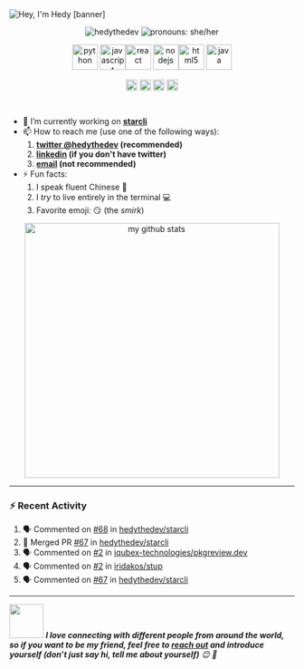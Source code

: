 <img src="https://raw.githubusercontent.com/hedythedev/hedythedev/master/assets/hedylibanner.png" alt="Hey, I'm Hedy [banner]" />
<!--
How did I make the fabulous banner?
Well, I did it using canva.com, nothing fancy completely free :)
-->

<!--
<h1 align="center">Sup everyone! 👋</h1>
-->
<p align="center"> <img src="https://komarev.com/ghpvc/?username=hedythedev" alt="hedythedev" /> <img src="https://img.shields.io/badge/Pronouns-She%2FHer-green" alt="pronouns: she/her" /> </p>
<!--
The above contains two badges, one is profile views count, and the other
one is "pronouns" info from shields.io
-->

<p align="center"><img src="https://devicons.github.io/devicon/devicon.git/icons/python/python-original.svg" alt="python" width="45" height="45"/> <img src="https://devicons.github.io/devicon/devicon.git/icons/javascript/javascript-original.svg" alt="javascript" width="45" height="45"/><img src="https://devicons.github.io/devicon/devicon.git/icons/react/react-original-wordmark.svg" alt="react" width="45" height="45"/> <img src="https://devicons.github.io/devicon/devicon.git/icons/nodejs/nodejs-original-wordmark.svg" alt="nodejs" width="45" height="45"/><img src="https://devicons.github.io/devicon/devicon.git/icons/html5/html5-original-wordmark.svg" alt="html5" width="45" height="45"/> <img src="https://devicons.github.io/devicon/devicon.git/icons/java/java-original-wordmark.svg" alt="java" width="45" height="45"/>  </p>
<!--
The above are the languages/technologies icons from devicons :)
-->

<p align="center">
<a href="https://dev.to/hedyli" target="blank"><img align="center" src="https://cdn.jsdelivr.net/npm/simple-icons@3.0.1/icons/dev-dot-to.svg" alt="hedyli" height="20" width="20" /></a>
<a href="https://twitter.com/hedythedev" target="blank"><img align="center" src="https://cdn.jsdelivr.net/npm/simple-icons@3.0.1/icons/twitter.svg" alt="hedythedev" height="20" width="20" /></a>
<a href="https://linkedin.com/in/hedy-li-8608831a6" target="blank"><img align="center" src="https://cdn.jsdelivr.net/npm/simple-icons@3.0.1/icons/linkedin.svg" alt="hedy-li-8608831a6" height="20" width="20" /></a>
<a href="https://stackoverflow.com/users/12041035/hedy" target="blank"><img align="center" src="https://cdn.jsdelivr.net/npm/simple-icons@3.0.1/icons/stackoverflow.svg" alt="hedy" height="20" width="20" /></a>
</p>
<!--
These are my social profile links/icons
-->

<br/>

- 🔭 I’m currently working on  **[starcli](https://github.com/hedythedev/starcli)**
- 📫 How to reach me (use one of the following ways):
   1. **[twitter @hedythedev](https://twitter.com/hedythedev) (recommended)**
   2. **[linkedin](https://www.linkedin.com/in/hedy-li-8608831a6/) (if you don't have twitter)**
   3. **[email](mailto:hedyhyry+hey@gmail.com) (not recommended)**
- ⚡ Fun facts: 
   1. I speak fluent Chinese 💯
   2. I *try* to live entirely in the terminal :computer:
   3. Favorite emoji: :smirk: (the *smirk*)


<!-- My GitHub stats with Dracula theme ❤️ -->
<p align="center">
<img src="https://github-readme-stats.vercel.app/api?username=hedythedev&show_icons=true&theme=dracula" alt="my github stats" width="450"/>
</p>

---
### :zap: Recent Activity
<!--START_SECTION:activity-->
1. 🗣 Commented on [#68](https://github.com//hedythedev/starcli/issues/68) in [hedythedev/starcli](https://github.com//hedythedev/starcli)
2. 🎉 Merged PR [#67](https://github.com//hedythedev/starcli/pull/67) in [hedythedev/starcli](https://github.com//hedythedev/starcli)
3. 🗣 Commented on [#2](https://github.com//iqubex-technologies/pkgreview.dev/issues/2) in [iqubex-technologies/pkgreview.dev](https://github.com//iqubex-technologies/pkgreview.dev)
4. 🗣 Commented on [#2](https://github.com//iridakos/stup/issues/2) in [iridakos/stup](https://github.com//iridakos/stup)
5. 🗣 Commented on [#67](https://github.com//hedythedev/starcli/issues/67) in [hedythedev/starcli](https://github.com//hedythedev/starcli)
<!--END_SECTION:activity-->
---

<!-- Feel free to reach out and introduce yourself :D-->
<img src="https://media.giphy.com/media/LnQjpWaON8nhr21vNW/giphy.gif" width="60"> <em><b>I love connecting with different people from around the world, so if you want to be my friend, feel free to <a href="https://twitter.com/hedythedev">reach out</a> and introduce yourself (don’t just say hi, tell me about yourself)</b> 😊 💜</em>

<!--The End, special thanks to all the wonderful people who made
the GitHub profile readme stats/workflows to make my profile look
fabulously dynamic ❤️-->
